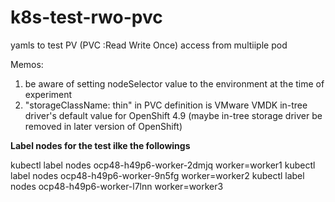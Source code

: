 # k8s-test-rwo-pvc

yamls to test PV (PVC :Read Write Once) access from multiiple pod 

Memos:
1) be aware of setting nodeSelector value to the environment at the time of experiment
2) "storageClassName: thin" in PVC definition is VMware VMDK in-tree driver's default value for OpenShift 4.9 (maybe in-tree storage driver be removed in later version of OpenShift)

**Label nodes for the test ilke the followings**

kubectl label nodes ocp48-h49p6-worker-2dmjq worker=worker1
kubectl label nodes ocp48-h49p6-worker-9n5fg worker=worker2
kubectl label nodes ocp48-h49p6-worker-l7lnn worker=worker3

